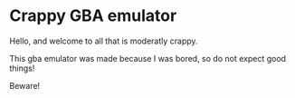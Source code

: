 # Crappy GBA emulator

Hello, and welcome to all that is moderatly crappy.

This gba emulator was made because I was bored, so do not expect good things!

Beware!
